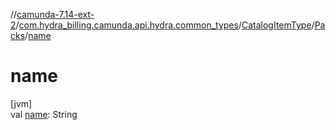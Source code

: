 //[camunda-7.14-ext-2](../../../../index.md)/[com.hydra_billing.camunda.api.hydra.common_types](../../index.md)/[CatalogItemType](../index.md)/[Packs](index.md)/[name](name.md)

# name

[jvm]\
val [name](name.md): String

